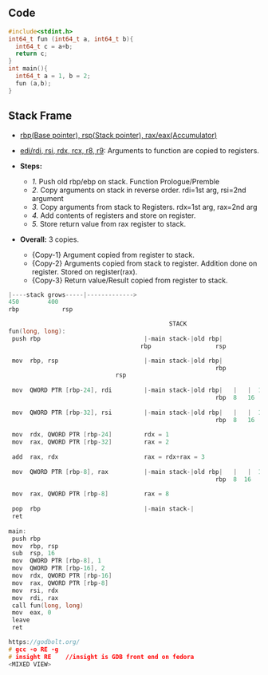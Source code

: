 ## Code
```c
#include<stdint.h>
int64_t fun (int64_t a, int64_t b){
  int64_t c = a+b;
  return c;
}
int main(){
  int64_t a = 1, b = 2;
  fun (a,b);
}
```

## Stack Frame
 - [rbp(Base pointer), rsp(Stack pointer), rax/eax(Accumulator)](/Motherboard/CPU/Memory/CPU_Registers/General_Purpose_Registers)
 - [edi/rdi, rsi, rdx, rcx, r8, r9](/Motherboard/CPU/Memory/CPU_Registers/General_Purpose_Registers): Arguments to function are copied to registers.

- **Steps:**
  - *1.* Push old rbp/ebp on stack. Function Prologue/Premble
  - *2.* Copy arguments on stack in reverse order. rdi=1st arg, rsi=2nd argument
  - *3.* Copy arguments from stack to Registers. rdx=1st arg, rax=2nd arg
  - *4.* Add contents of registers and store on register.
  - *5.* Store return value from rax register to stack.
- **Overall:** 3 copies.
  - {Copy-1} Argument copied from register to stack.
  - {Copy-2} Arguments copied from stack to register. Addition done on register. Stored on register(rax).
  - {Copy-3} Return value/Result copied from register to stack.
```c
|----stack grows-----|------------->
450		   400
rbp     	   rsp

                                             STACK
fun(long, long):
 push rbp                             |-main stack-|old rbp|              //1. Function prologue/Preemble
                                     rbp                  rsp

 mov  rbp, rsp                        |-main stack-|old rbp|               //Function prologue/Preemble
                                                          rbp
							  rsp
 
 mov  QWORD PTR [rbp-24], rdi         |-main stack-|old rbp|   |   |  1  |
                                                          rbp  8   16   24
							  
 mov  QWORD PTR [rbp-32], rsi         |-main stack-|old rbp|   |   |  1  | 2 |    //2
                                                          rbp  8   16   24  32
							  
 mov  rdx, QWORD PTR [rbp-24]         rdx = 1                                     //3
 mov  rax, QWORD PTR [rbp-32]         rax = 2
 
 add  rax, rdx                        rax = rdx+rax = 3                            //4
 
 mov  QWORD PTR [rbp-8], rax          |-main stack-|old rbp|   |   |  1  | 2 |
                                                          rbp  8  16   24   32
 
 mov  rax, QWORD PTR [rbp-8]          rax = 8                                      //5
 
 pop  rbp                             |-main stack-|                               //Function Epilog
 ret
                             
main:
 push rbp                           
 mov  rbp, rsp
 sub  rsp, 16
 mov  QWORD PTR [rbp-8], 1
 mov  QWORD PTR [rbp-16], 2
 mov  rdx, QWORD PTR [rbp-16]
 mov  rax, QWORD PTR [rbp-8]
 mov  rsi, rdx
 mov  rdi, rax
 call fun(long, long)
 mov  eax, 0
 leave
 ret

https://godbolt.org/
# gcc -o RE -g
# insight RE	//insight is GDB front end on fedora
<MIXED VIEW>
```
